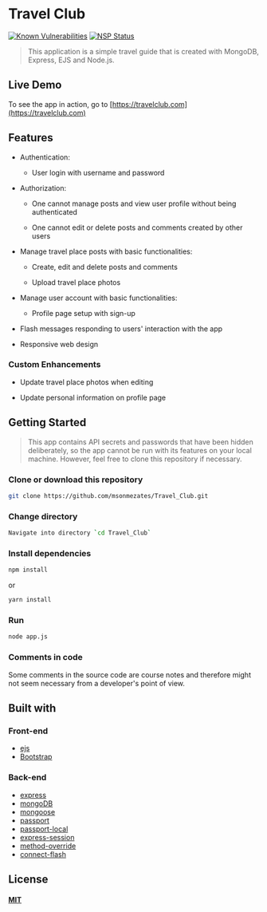 # Travel Club

[![Known Vulnerabilities](https://snyk.io/test/github/lucasweng/yelp-camp/badge.svg)](https://snyk.io/test/github/lucasweng/yelp-camp)
[![NSP Status](https://nodesecurity.io/orgs/webdevprojects/projects/e3247e54-2256-44ff-9c8a-e4e087bd49fa/badge)](https://nodesecurity.io/orgs/webdevprojects/projects/e3247e54-2256-44ff-9c8a-e4e087bd49fa)

> This application is a simple travel guide that is created with MongoDB, Express, EJS and Node.js.

## Live Demo

To see the app in action, go to [https://travelclub.com](https://travelclub.com)

## Features

* Authentication:
  
  * User login with username and password

* Authorization:

  * One cannot manage posts and view user profile without being authenticated

  * One cannot edit or delete posts and comments created by other users

* Manage travel place posts with basic functionalities:

  * Create, edit and delete posts and comments

  * Upload travel place photos

* Manage user account with basic functionalities:

  * Profile page setup with sign-up

* Flash messages responding to users' interaction with the app

* Responsive web design

### Custom Enhancements

* Update travel place photos when editing 

* Update personal information on profile page

## Getting Started

> This app contains API secrets and passwords that have been hidden deliberately, so the app cannot be run with its features on your local machine. However, feel free to clone this repository if necessary.

### Clone or download this repository

```sh
git clone https://github.com/msonmezates/Travel_Club.git
```

### Change directory

```sh
Navigate into directory `cd Travel_Club`
```

### Install dependencies

```sh
npm install
```

or

```sh
yarn install
```

### Run

```sh
node app.js
```

### Comments in code

Some comments in the source code are course notes and therefore might not seem necessary from a developer's point of view.

## Built with

### Front-end

* [ejs](http://ejs.co/)
* [Bootstrap](https://getbootstrap.com/)

### Back-end

* [express](https://expressjs.com/)
* [mongoDB](https://www.mongodb.com/)
* [mongoose](http://mongoosejs.com/)
* [passport](http://www.passportjs.org/)
* [passport-local](https://github.com/jaredhanson/passport-local#passport-local)
* [express-session](https://github.com/expressjs/session#express-session)
* [method-override](https://github.com/expressjs/method-override#method-override)
* [connect-flash](https://github.com/jaredhanson/connect-flash#connect-flash)

## License

#### [MIT](./LICENSE)
